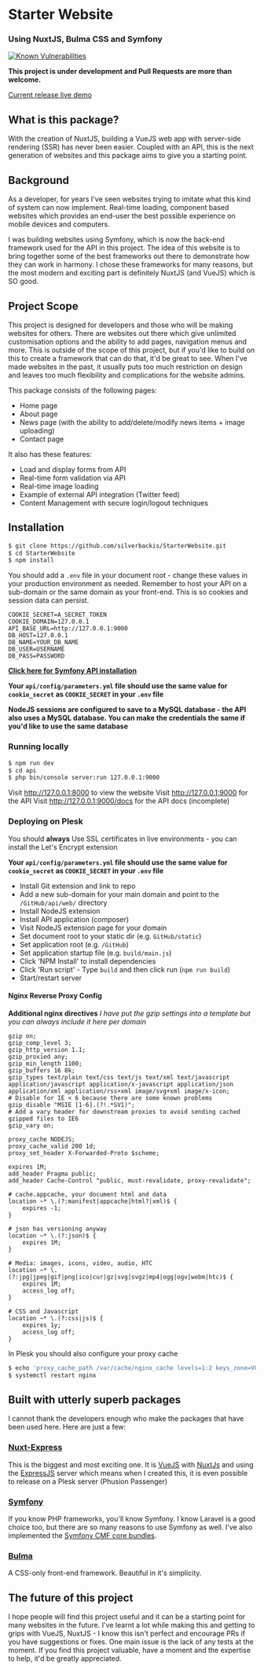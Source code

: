 # Starter Website
### Using NuxtJS, Bulma CSS and Symfony

[![Known Vulnerabilities](https://snyk.io/test/github/silverbackis/nuxtstarterwebsite/badge.svg)](https://snyk.io/test/github/silverbackis/nuxtstarterwebsite)

**This project is under development and Pull Requests are more than welcome.**

[Current release live demo](https://demo.starter.b-w.uk)

## What is this package?
With the creation of NuxtJS, building a VueJS web app with server-side rendering (SSR) has never been easier.
Coupled with an API, this is the next generation of websites and this package aims to give you a starting point.

## Background
As a developer, for years I've seen websites trying to imitate what this kind of system can now implement. Real-time
loading, component based websites which provides an end-user the best possible experience on mobile devices and computers.

I was building websites using Symfony, which is now the back-end framework used for the API in this project. The idea of this
website is to bring together some of the best frameworks out there to demonstrate how they can work in harmony. I chose
these frameworks for many reasons, but the most modern and exciting part is definitely NuxtJS (and VueJS) which is SO
good.

## Project Scope
This project is designed for developers and those who will be making websites for others. There are websites out there which
give unlimited customisation options and the ability to add pages, navigation menus and more. This is outside of the scope of
this project, but if you'd like to build on this to create a framework that can do that, it'd be great to see. When I've made
websites in the past, it usually puts too much restriction on design and leaves too much flexibility and complications for
the website admins.

This package consists of the following pages:
- Home page
- About page
- News page (with the ability to add/delete/modify news items + image uploading)
- Contact page

It also has these features:
- Load and display forms from API
- Real-time form validation via API
- Real-time image loading
- Example of external API integration (Twitter feed)
- Content Management with secure login/logout techniques

## Installation
```bash
$ git clone https://github.com/silverbackis/StarterWebsite.git
$ cd StarterWebsite
$ npm install
```

You should add a `.env` file in your document root - change these values in your production environment as needed.
Remember to host your API on a sub-domain or the same domain as your front-end. This is so cookies and session data can persist.
```
COOKIE_SECRET=A_SECRET_TOKEN
COOKIE_DOMAIN=127.0.0.1
API_BASE_URL=http://127.0.0.1:9000
DB_HOST=127.0.0.1
DB_NAME=YOUR_DB_NAME
DB_USER=USERNAME
DB_PASS=PASSWORD
```

**[Click here for Symfony API installation](https://github.com/silverbackis/NuxtStarterWebsite-SymfonyAPI/blob/master/README.md)**

**Your `api/config/parameters.yml` file should use the same value for `cookie_secret` as `COOKIE_SECRET` in your `.env` file**

**NodeJS sessions are configured to save to a MySQL database - the API also uses a MySQL database. You can make the credentials the same if you'd like to use the same database**

### Running locally
```bash
$ npm run dev
$ cd api
$ php bin/console server:run 127.0.0.1:9000
```
Visit http://127.0.0.1:8000 to view the website
Visit http://127.0.0.1:9000 for the API
Visit http://127.0.0.1:9000/docs for the API docs (incomplete)

### Deploying on Plesk
You should **always** Use SSL certificates in live environments - you can install the Let's Encrypt extension

**Your `api/config/parameters.yml` file should use the same value for `cookie_secret` as `COOKIE_SECRET` in your `.env` file**
- Install Git extension and link to repo
- Add a new sub-domain for your main domain and point to the `/GitHub/api/web/` directory
- Install NodeJS extension
- Install API application (composer)
- Visit NodeJS extension page for your domain
- Set document root to your static dir (e.g. `GitHub/static`)
- Set application root (e.g. `/GitHub`)
- Set application startup file (e.g. `build/main.js`)
- Click 'NPM Install' to install dependencies
- Click 'Run script' - Type `build` and then click run (`npm run build`)
- Start/restart server


#### Nginx Reverse Proxy Config
**Additional nginx directives**
_I have put the gzip settings into a template but you can always include it here per domain_
```
gzip on;
gzip_comp_level 3;
gzip_http_version 1.1;
gzip_proxied any;
gzip_min_length 1100;
gzip_buffers 16 8k;
gzip_types text/plain text/css text/js text/xml text/javascript application/javascript application/x-javascript application/json application/xml application/rss+xml image/svg+xml image/x-icon;
# Disable for IE < 6 because there are some known problems
gzip_disable "MSIE [1-6].(?!.*SV1)";
# Add a vary header for downstream proxies to avoid sending cached gzipped files to IE6
gzip_vary on;

proxy_cache NODEJS;
proxy_cache_valid 200 1d;
proxy_set_header X-Forwarded-Proto $scheme;

expires 1M;
add_header Pragma public;
add_header Cache-Control "public, must-revalidate, proxy-revalidate";

# cache.appcache, your document html and data
location ~* \.(?:manifest|appcache|html?|xml)$ {
	expires -1;
}

# json has versioning anyway
location ~* \.(?:json)$ {
	expires 1M;
}

# Media: images, icons, video, audio, HTC
location ~* \.(?:jpg|jpeg|gif|png|ico|cur|gz|svg|svgz|mp4|ogg|ogv|webm|htc)$ {
	expires 1M;
	access_log off;
}

# CSS and Javascript
location ~* \.(?:css|js)$ {
	expires 1y;
	access_log off;
}
```

In Plesk you should also configure your proxy cache
```bash
$ echo 'proxy_cache_path /var/cache/nginx_cache levels=1:2 keys_zone=VUEJS:10m inactive=24h max_size=1g;' >> /etc/nginx/conf.d/proxy_cache.conf
$ systemctl restart nginx
```


## Built with utterly superb packages
I cannot thank the developers enough who make the packages that have been used here. Here are just a few:
### [Nuxt-Express](https://github.com/nuxt-community/express-template) 
This is the biggest and most exciting one. It is [VueJS](https://vuejs.org/) with [NuxtJs](https://nuxtjs.org/) and using the [ExpressJS](https://expressjs.com/)
server which means when I created this, it is even possible to release on a Plesk server (Phusion Passenger)

### [Symfony](https://symfony.com/)
If you know PHP frameworks, you'll know Symfony. I know Laravel is a good choice too, but there are so many reasons to use Symfony
as well. I've also implemented the [Symfony CMF core bundles](http://symfony.com/doc/current/cmf/cookbook/editions/cmf_core.html).

### [Bulma](http://bulma.io/)
A CSS-only front-end framework. Beautiful in it's simplicity.

## The future of this project
I hope people will find this project useful and it can be a starting point for many websites in the future. I've learnt
a lot while making this and getting to grips with VueJS, NuxtJS - I know this isn't perfect and encourage PRs if you
have suggestions or fixes. One main issue is the lack of any tests at the moment. If you find this project valuable,
have a moment and the expertise to help, it'd be greatly appreciated.